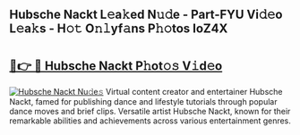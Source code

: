 ## Hubsche Nackt L𝚎a𝚔ed N𝚞𝚍e - Part-FYU Vi𝚍𝚎o L𝚎a𝚔s - H𝚘𝚝 O𝚗𝚕yf𝚊ns P𝚑𝚘tos IoZ4X

# <h2><a href="http://kf9orf0.oniu.top/?m=Hubsche+Nackt">🔗👉 🔴 Hubsche Nackt P𝚑ot𝚘𝚜 V𝚒d𝚎o</a></h2>

[![Hubsche Nackt Nu𝚍e𝚜](https://i.imgur.com/0qMVB7G.gif)](http://kf9orf0.oniu.top/?m=Hubsche+Nackt)
Virtual content creator and entertainer Hubsche Nackt, famed for publishing dance and lifestyle tutorials through popular dance moves and brief clips. Versatile artist Hubsche Nackt, known for their remarkable abilities and achievements across various entertainment genres.  
